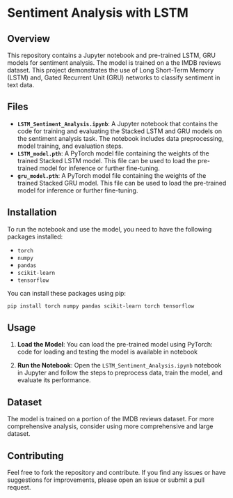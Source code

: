 # Sentiment Analysis with LSTM

## Overview

This repository contains a Jupyter notebook and pre-trained LSTM, GRU models for sentiment analysis. The model is trained on a the IMDB reviews dataset. This project demonstrates the use of Long Short-Term Memory (LSTM) and, Gated Recurrent Unit (GRU) networks to classify sentiment in text data.

## Files

- **`LSTM_Sentiment_Analysis.ipynb`**: A Jupyter notebook that contains the code for training and evaluating the Stacked LSTM and GRU models on the sentiment analysis task. The notebook includes data preprocessing, model training, and evaluation steps.
- **`LSTM_model.pth`**: A PyTorch model file containing the weights of the trained Stacked LSTM model. This file can be used to load the pre-trained model for inference or further fine-tuning.
- **`gru_model.pth`**: A PyTorch model file containing the weights of the trained Stacked GRU model. This file can be used to load the pre-trained model for inference or further fine-tuning.

## Installation

To run the notebook and use the model, you need to have the following packages installed:

- `torch`
- `numpy`
- `pandas`
- `scikit-learn`
- `tensorflow`

You can install these packages using pip:

```bash
pip install torch numpy pandas scikit-learn torch tensorflow
```

## Usage

1. **Load the Model**: You can load the pre-trained model using PyTorch:
   code for loading and testing the model is available in notebook

2. **Run the Notebook**: Open the `LSTM_Sentiment_Analysis.ipynb` notebook in Jupyter and follow the steps to preprocess data, train the model, and evaluate its performance.

## Dataset

The model is trained on a portion of the IMDB reviews dataset. For more comprehensive analysis, consider using more comprehensive and large dataset.

## Contributing

Feel free to fork the repository and contribute. If you find any issues or have suggestions for improvements, please open an issue or submit a pull request.
